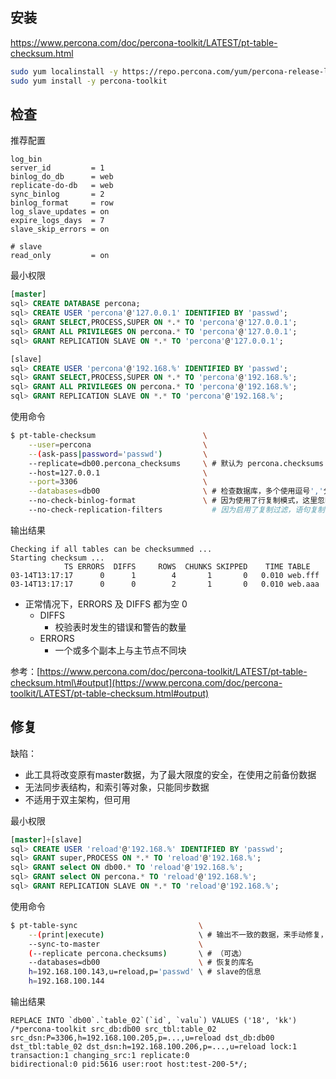 ## 安装

<https://www.percona.com/doc/percona-toolkit/LATEST/pt-table-checksum.html>

```bash
sudo yum localinstall -y https://repo.percona.com/yum/percona-release-latest.noarch.rpm
sudo yum install -y percona-toolkit
```



## 检查

推荐配置

```shell
log_bin
server_id         = 1
binlog_do_db      = web
replicate-do-db   = web
sync_binlog       = 2
binlog_format     = row
log_slave_updates = on
expire_logs_days  = 7
slave_skip_errors = on

# slave
read_only         = on
```

最小权限

```sql
[master]
sql> CREATE DATABASE percona;
sql> CREATE USER 'percona'@'127.0.0.1' IDENTIFIED BY 'passwd';
sql> GRANT SELECT,PROCESS,SUPER ON *.* TO 'percona'@'127.0.0.1';
sql> GRANT ALL PRIVILEGES ON percona.* TO 'percona'@'127.0.0.1';
sql> GRANT REPLICATION SLAVE ON *.* TO 'percona'@'127.0.0.1';

[slave]
sql> CREATE USER 'percona'@'192.168.%' IDENTIFIED BY 'passwd';
sql> GRANT SELECT,PROCESS,SUPER ON *.* TO 'percona'@'192.168.%';
sql> GRANT ALL PRIVILEGES ON percona.* TO 'percona'@'192.168.%';
sql> GRANT REPLICATION SLAVE ON *.* TO 'percona'@'192.168.%';
```

使用命令

```bash
$ pt-table-checksum                        \
    --user=percona                         \
    --(ask-pass|password='passwd')         \
    --replicate=db00.percona_checksums     \ # 默认为 percona.checksums
    --host=127.0.0.1                       \
    --port=3306                            \
    --databases=db00                       \ # 检查数据库，多个使用逗号','分隔
    --no-check-binlog-format               \ # 因为使用了行复制模式，这里忽略检查二进制日志
    --no-check-replication-filters           # 因为启用了复制过滤，语句复制模式加上复制过滤，复制会产生问题，这里忽略
```

输出结果

```
Checking if all tables can be checksummed ...
Starting checksum ...
            TS ERRORS  DIFFS     ROWS  CHUNKS SKIPPED    TIME TABLE
03-14T13:17:17      0      1        4       1       0   0.010 web.fff
03-14T13:17:17      0      0        2       1       0   0.010 web.aaa
```

* 正常情况下，ERRORS 及 DIFFS 都为空 0
  * DIFFS
    * 校验表时发生的错误和警告的数量
  * ERRORS
    * 一个或多个副本上与主节点不同块

参考：[https://www.percona.com/doc/percona-toolkit/LATEST/pt-table-checksum.html\#output](https://www.percona.com/doc/percona-toolkit/LATEST/pt-table-checksum.html#output)



## 修复

缺陷：

* 此工具将改变原有master数据，为了最大限度的安全，在使用之前备份数据
* 无法同步表结构，和索引等对象，只能同步数据
* 不适用于双主架构，但可用

最小权限

```sql
[master]+[slave]
sql> CREATE USER 'reload'@'192.168.%' IDENTIFIED BY 'passwd';
sql> GRANT super,PROCESS ON *.* TO 'reload'@'192.168.%';
sql> GRANT select ON db00.* TO 'reload'@'192.168.%';
sql> GRANT select ON percona.* TO 'reload'@'192.168.%';
sql> GRANT REPLICATION SLAVE ON *.* TO 'reload'@'192.168.%';
```

使用命令

```bash
$ pt-table-sync                           \
    --(print|execute)                     \ # 输出不一致的数据，来手动修复，或直接执行修复
    --sync-to-master                      \
    (--replicate percona.checksums)       \ # （可选）
    --databases=db00                      \ # 恢复的库名
    h=192.168.100.143,u=reload,p='passwd' \ # slave的信息
    h=192.168.100.144
```

输出结果

    REPLACE INTO `db00`.`table_02`(`id`, `valu`) VALUES ('18', 'kk') 
    /*percona-toolkit src_db:db00 src_tbl:table_02 src_dsn:P=3306,h=192.168.100.205,p=...,u=reload dst_db:db00 
    dst_tbl:table_02 dst_dsn:h=192.168.100.206,p=...,u=reload lock:1 transaction:1 changing_src:1 replicate:0 
    bidirectional:0 pid:5616 user:root host:test-200-5*/;


